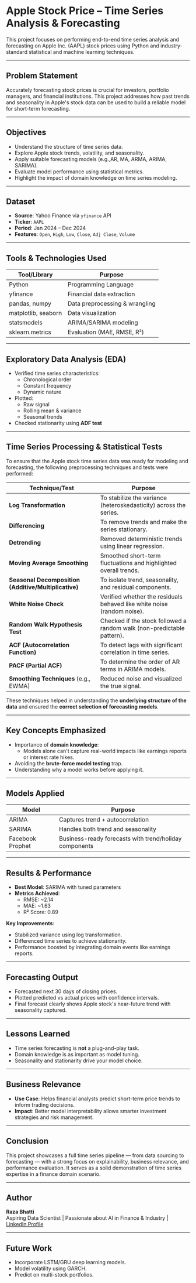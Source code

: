 #  Apple Stock Price – Time Series Analysis & Forecasting

This project focuses on performing end-to-end time series analysis and forecasting on Apple Inc. (AAPL) stock prices using Python and industry-standard statistical and machine learning techniques.

---

##  Problem Statement

Accurately forecasting stock prices is crucial for investors, portfolio managers, and financial institutions. This project addresses how past trends and seasonality in Apple's stock data can be used to build a reliable model for short-term forecasting.

---

##  Objectives

- Understand the structure of time series data.
- Explore Apple stock trends, volatility, and seasonality.
- Apply suitable forecasting models (e.g.,AR, MA, ARMA, ARIMA, SARIMA).
- Evaluate model performance using statistical metrics.
- Highlight the impact of domain knowledge on time series modeling.

---

##  Dataset

- **Source**: Yahoo Finance via `yfinance` API  
- **Ticker**: `AAPL`  
- **Period**: Jan 2024 – Dec 2024  
- **Features**: `Open`, `High`, `Low`, `Close`, `Adj Close`, `Volume`

---

##  Tools & Technologies Used

| Tool/Library       | Purpose                           |
|--------------------|-----------------------------------|
| Python             | Programming Language              |
| yfinance           | Financial data extraction         |
| pandas, numpy      | Data preprocessing & wrangling    |
| matplotlib, seaborn| Data visualization                |
| statsmodels        | ARIMA/SARIMA modeling             |
| sklearn.metrics    | Evaluation (MAE, RMSE, R²)        |

---

##  Exploratory Data Analysis (EDA)

- Verified time series characteristics:
  - Chronological order
  - Constant frequency
  - Dynamic nature
- Plotted:
  - Raw signal
  - Rolling mean & variance
  - Seasonal trends
- Checked stationarity using **ADF test**

---

## Time Series Processing & Statistical Tests

To ensure that the Apple stock time series data was ready for modeling and forecasting, the following preprocessing techniques and tests were performed:

| Technique/Test                     | Purpose                                                                 |
|------------------------------------|-------------------------------------------------------------------------|
| **Log Transformation**             | To stabilize the variance (heteroskedasticity) across the series.      |
| **Differencing**                   | To remove trends and make the series stationary.                       |
| **Detrending**                     | Removed deterministic trends using linear regression.                  |
| **Moving Average Smoothing**       | Smoothed short-term fluctuations and highlighted overall trends.       |
| **Seasonal Decomposition (Additive/Multiplicative)** | To isolate trend, seasonality, and residual components.       |
| **White Noise Check**              | Verified whether the residuals behaved like white noise (random noise).|
| **Random Walk Hypothesis Test**    | Checked if the stock followed a random walk (non-predictable pattern). |
| **ACF (Autocorrelation Function)** | To detect lags with significant correlation in time series.            |
| **PACF (Partial ACF)**             | To determine the order of AR terms in ARIMA models.                    |
| **Smoothing Techniques** (e.g., EWMA) | Reduced noise and visualized the true signal.                          |

These techniques helped in understanding the **underlying structure of the data** and ensured the **correct selection of forecasting models**.

---

##  Key Concepts Emphasized

- Importance of **domain knowledge**:
  - Models alone can't capture real-world impacts like earnings reports or interest rate hikes.
- Avoiding the **brute-force model testing** trap.
- Understanding why a model works before applying it.

---

##  Models Applied

| Model       | Purpose                        |
|-------------|--------------------------------|
| ARIMA       | Captures trend + autocorrelation |
| SARIMA      | Handles both trend and seasonality |
| Facebook Prophet | Business-ready forecasts with trend/holiday components |

---

##  Results & Performance

- **Best Model**: SARIMA with tuned parameters  
- **Metrics Achieved**:
  - RMSE: ~2.14  
  - MAE: ~1.63  
  - R² Score: 0.89  

 **Key Improvements**:
- Stabilized variance using log transformation.
- Differenced time series to achieve stationarity.
- Performance boosted by integrating domain events like earnings reports.

---

##  Forecasting Output

- Forecasted next 30 days of closing prices.
- Plotted predicted vs actual prices with confidence intervals.
- Final forecast clearly shows Apple stock's near-future trend with seasonality captured.

---

##  Lessons Learned

- Time series forecasting is **not** a plug-and-play task.
- Domain knowledge is as important as model tuning.
- Seasonality and stationarity drive your model choice.

---

##  Business Relevance

-  **Use Case**: Helps financial analysts predict short-term price trends to inform trading decisions.
-  **Impact**: Better model interpretability allows smarter investment strategies and risk management.

---

##  Conclusion

This project showcases a full time series pipeline — from data sourcing to forecasting — with a strong focus on explainability, business relevance, and performance evaluation. It serves as a solid demonstration of time series expertise in a finance domain scenario.

---

##  Author

**Raza Bhatti**  
Aspiring Data Scientist | Passionate about AI in Finance & Industry | [LinkedIn Profile](#)

---

##  Future Work

- Incorporate LSTM/GRU deep learning models.
- Model volatility using GARCH.
- Predict on multi-stock portfolios.



